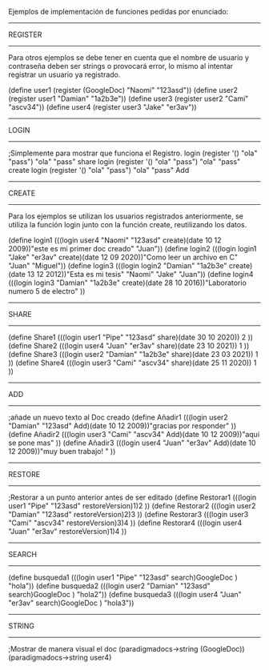 Ejemplos de implementación de funciones pedidas por enunciado:
*******************************************************************
REGISTER
*******************************************************************
Para otros ejemplos se debe tener en cuenta que el nombre de usuario y contraseña
deben ser strings o provocará error, lo mismo al intentar registrar un usuario
ya registrado.

(define user1 (register (GoogleDoc) "Naomi" "123asd"))
(define user2 (register user1 "Damian" "1a2b3e"))
(define user3 (register user2 "Cami" "ascv34"))
(define user4 (register user3 "Jake" "er3av"))
******************************************************************
LOGIN
*******************************************************************
;Simplemente para mostrar que funciona el Registro.
login (register '()  "ola" "pass") "ola" "pass" share
login (register '()  "ola" "pass") "ola" "pass" create
login (register '()  "ola" "pass") "ola" "pass" Add

*******************************************************************
CREATE
*******************************************************************
Para los ejemplos se utilizan los usuarios registrados anteriormente, se utiliza la función login junto con la función create,
reutilizando los datos.

(define login1 (((login user4 "Naomi" "123asd" create)(date 10 12 2009))"este es mi primer doc creado"  "Juan"))
(define login2 (((login login1 "Jake" "er3av" create)(date 12 09 2020))"Como leer un archivo en C" "Juan" "Miguel"))
(define login3 (((login login2 "Damian" "1a2b3e" create)(date 13 12 2012))"Esta es mi tesis" "Naomi" "Jake" "Juan"))
(define login4 (((login login3 "Damian" "1a2b3e" create)(date 28 10 2016))"Laboratorio numero 5 de electro" ))

********************************************************************
SHARE
******************************************************************
(define Share1 (((login user1 "Pipe" "123asd" share)(date 30 10 2020)) 2 ))
(define Share2 (((login user4 "Juan" "er3av" share)(date 23 10 2021)) 1 ))
(define Share3 (((login user2 "Damian" "1a2b3e" share)(date 23 03 2021)) 1 ))
(define Share4 (((login user3 "Cami" "ascv34" share)(date 25 11 2020)) 1 ))
**************************************************************************
ADD
**************************************************************************
;añade un nuevo texto al Doc creado
(define Añadir1 (((login user2 "Damian" "123asd" Add)(date 10 12 2009))"gracias por responder" ))
(define Añadir2 (((login user3 "Cami" "ascv34" Add)(date 10 12 2009))"aqui se pone mas" ))
(define Añadir3 (((login user4 "Juan" "er3av" Add)(date 10 12 2009))"muy buen trabajo! " ))
****************************************************************************
RESTORE
****************************************************************************
;Restorar a un punto anterior antes de ser editado
(define Restorar1 (((login user1 "Pipe" "123asd" restoreVersion)1)2 ))
(define Restorar2 (((login user2 "Damian" "123asd" restoreVersion)2)3 ))
(define Restorar3 (((login user3 "Cami" "ascv34" restoreVersion)3)4 ))
(define Restorar4 (((login user4 "Juan" "er3av" restoreVersion)1)4 ))
****************************************************************************
SEARCH
****************************************************************************
(define busqueda1 (((login user1 "Pipe" "123asd" search)GoogleDoc ) "hola"))
(define busqueda2 (((login user2 "Damian" "123asd" search)GoogleDoc ) "hola2"))
(define busqueda3 (((login user4 "Juan" "er3av" search)GoogleDoc ) "hola3"))
****************************************************************************
STRING
****************************************************************************
;Mostrar de manera visual el doc
(paradigmadocs->string (GoogleDoc))
(paradigmadocs->string user4)
